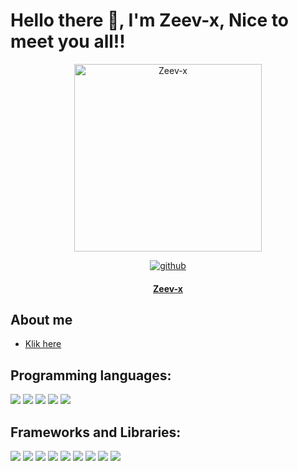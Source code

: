 # Hello there 👋, I'm Zeev-x, Nice to meet you all!!

<div align="center">
<img src="https://telegra.ph/file/5fcd1f41c8be2ca186a40.jpg" alt="Zeev-x" width="300" />
<p align="center">
  <a href="https://github.com/Zeev-x"><img title="github" src="https://img.shields.io/badge/Github-Zeev-red.svg?style=for-the-badge&logo=github" /></a>
  <h4 align="center">
  <a href="https://zeev-x.github.io/zee/">Zeev-x</a>
</h4>
</p>
</div>

## About me
* [Klik here](https://zeev-x.github.io/js)
## Programming languages:

<p>

  <img src="https://img.shields.io/badge/HTML5-E34F26?style=for-the-badge&logo=html5&logoColor=white" />

  <img src="https://img.shields.io/badge/CSS3-1572B6?style=for-the-badge&logo=css3&logoColor=white" />

  <img src="https://img.shields.io/badge/JavaScript-323330?style=for-the-badge&logo=javascript&logoColor=F7DF1E" />


  <img src="https://img.shields.io/badge/PHP-777BB4?style=for-the-badge&logo=php&logoColor=white" />


  <img src="https://img.shields.io/badge/json-5E5C5C?style=for-the-badge&logo=json&logoColor=white" />

</p>

## Frameworks and Libraries:
<p>

  <img src="https://img.shields.io/badge/React_Native-20232A?style=for-the-badge&logo=react&logoColor=61DAFB" />

  <img src="https://img.shields.io/badge/Node.js-339933?style=for-the-badge&logo=nodedotjs&logoColor=white" />


  <img src="https://img.shields.io/badge/React-20232A?style=for-the-badge&logo=react&logoColor=61DAFB" />


  <img src="https://img.shields.io/badge/Vue.js-35495E?style=for-the-badge&logo=vuedotjs&logoColor=4FC08D" />

  <img src="https://img.shields.io/badge/Angular-DD0031?style=for-the-badge&logo=angular&logoColor=white" />

  <img src="https://img.shields.io/badge/AngularJS-E23237?style=for-the-badge&logo=angularjs&logoColor=white" />

  <img src="https://img.shields.io/badge/Bootstrap-563D7C?style=for-the-badge&logo=bootstrap&logoColor=white" />

  <img src="https://img.shields.io/badge/Tailwind_CSS-38B2AC?style=for-the-badge&logo=tailwind-css&logoColor=white" />

  <img src="https://img.shields.io/badge/jQuery-0769AD?style=for-the-badge&logo=jquery&logoColor=white" />


</p>
<!---
Zeev-x/Zeev-x is a ✨ special ✨ repository because its `README.md` (this file) appears on your GitHub profile.
You can click the Preview link to take a look at your changes.
--->
